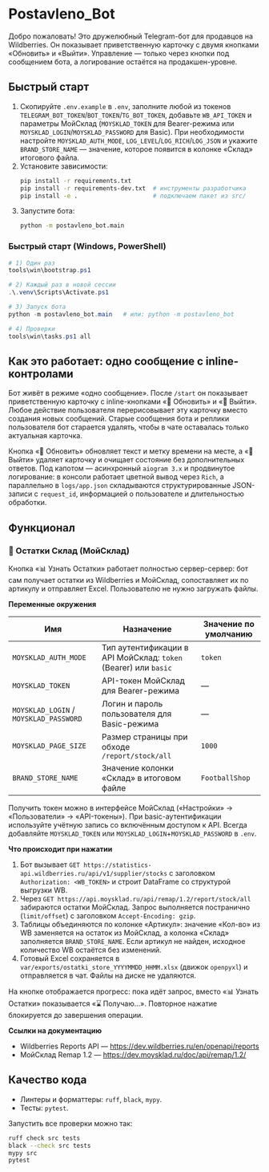 # Postavleno_Bot

Добро пожаловать! Это дружелюбный Telegram-бот для продавцов на Wildberries. Он показывает приветственную карточку с двумя кнопками «Обновить» и «Выйти». Управление — только через кнопки под сообщением бота, а логирование остаётся на продакшен-уровне.

## Быстрый старт

1. Скопируйте `.env.example` в `.env`, заполните любой из токенов `TELEGRAM_BOT_TOKEN`/`BOT_TOKEN`/`TG_BOT_TOKEN`, добавьте `WB_API_TOKEN` и параметры МойСклад (`MOYSKLAD_TOKEN` для Bearer-режима или `MOYSKLAD_LOGIN`/`MOYSKLAD_PASSWORD` для Basic). При необходимости настройте `MOYSKLAD_AUTH_MODE`, `LOG_LEVEL`/`LOG_RICH`/`LOG_JSON` и укажите `BRAND_STORE_NAME` — значение, которое появится в колонке «Склад» итогового файла.
2. Установите зависимости:
   ```bash
   pip install -r requirements.txt
   pip install -r requirements-dev.txt  # инструменты разработчика
   pip install -e .                     # подключаем пакет из src/
   ```
3. Запустите бота:
   ```bash
   python -m postavleno_bot.main
   ```

### Быстрый старт (Windows, PowerShell)
```powershell
# 1) Один раз
tools\win\bootstrap.ps1

# 2) Каждый раз в новой сессии
.\.venv\Scripts\Activate.ps1

# 3) Запуск бота
python -m postavleno_bot.main   # или: python -m postavleno_bot

# 4) Проверки
tools\win\tasks.ps1 all
```

## Как это работает: одно сообщение с inline-контролами

Бот живёт в режиме «одно сообщение». После `/start` он показывает приветственную карточку с inline-кнопками «🔄 Обновить» и «🚪 Выйти». Любое действие пользователя перерисовывает эту карточку вместо создания новых сообщений. Старые сообщения бота и реплики пользователя бот старается удалять, чтобы в чате оставалась только актуальная карточка.

Кнопка «🔄 Обновить» обновляет текст и метку времени на месте, а «🚪 Выйти» удаляет карточку и очищает состояние без дополнительных ответов. Под капотом — асинхронный `aiogram 3.x` и продвинутое логирование: в консоли работает цветной вывод через `Rich`, а параллельно в `logs/app.json` складываются структурированные JSON-записи с `request_id`, информацией о пользователе и длительностью обработки.

## Функционал

### 🏬 Остатки Склад (МойСклад)

Кнопка «📊 Узнать Остатки» работает полностью сервер-сервер: бот сам получает остатки из Wildberries и МойСклад, сопоставляет их по артикулу и отправляет Excel. Пользователю не нужно загружать файлы.

**Переменные окружения**

| Имя | Назначение | Значение по умолчанию |
| --- | --- | --- |
| `MOYSKLAD_AUTH_MODE` | Тип аутентификации в API МойСклад: `token` (Bearer) или `basic` | `token` |
| `MOYSKLAD_TOKEN` | API-токен МойСклад для Bearer-режима | — |
| `MOYSKLAD_LOGIN` / `MOYSKLAD_PASSWORD` | Логин и пароль пользователя для Basic-режима | — |
| `MOYSKLAD_PAGE_SIZE` | Размер страницы при обходе `/report/stock/all` | `1000` |
| `BRAND_STORE_NAME` | Значение колонки «Склад» в итоговом файле | `FootballShop` |

Получить токен можно в интерфейсе МойСклад («Настройки» → «Пользователи» → «API-токены»). При basic-аутентификации используйте учётную запись со включённым доступом к API. Всегда добавляйте `MOYSKLAD_TOKEN` или `MOYSKLAD_LOGIN`+`MOYSKLAD_PASSWORD` в `.env`.

**Что происходит при нажатии**

1. Бот вызывает `GET https://statistics-api.wildberries.ru/api/v1/supplier/stocks` с заголовком `Authorization: <WB_TOKEN>` и строит DataFrame со структурой выгрузки WB.
2. Через `GET https://api.moysklad.ru/api/remap/1.2/report/stock/all` забираются остатки МойСклад. Запрос выполняется постранично (`limit/offset`) с заголовком `Accept-Encoding: gzip`.
3. Таблицы объединяются по колонке «Артикул»: значение «Кол-во» из WB заменяется на остаток из МойСклад, а колонка «Склад» заполняется `BRAND_STORE_NAME`. Если артикул не найден, исходное количество WB остаётся без изменений.
4. Готовый Excel сохраняется в `var/exports/ostatki_store_YYYYMMDD_HHMM.xlsx` (движок `openpyxl`) и отправляется в чат. Файлы на диске не удаляются.

На кнопке отображается прогресс: пока идёт запрос, вместо «📊 Узнать Остатки» показывается «⌛ Получаю…». Повторное нажатие блокируется до завершения операции.

**Ссылки на документацию**

* Wildberries Reports API — <https://dev.wildberries.ru/en/openapi/reports>
* МойСклад Remap 1.2 — <https://dev.moysklad.ru/doc/api/remap/1.2/>

## Качество кода

* Линтеры и форматтеры: `ruff`, `black`, `mypy`.
* Тесты: `pytest`.

Запустить все проверки можно так:
```bash
ruff check src tests
black --check src tests
mypy src
pytest
```
